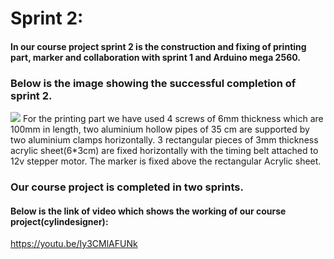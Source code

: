 # Sprint 2:
#### In our course project sprint 2 is the construction and fixing of printing part, marker and collaboration with sprint 1 and Arduino mega 2560.
### Below is the image showing the successful completion of sprint 2.
![](https://user-images.githubusercontent.com/42512399/49537399-e43e6780-f8ee-11e8-954b-541f590017e2.jpg)
For the printing part we have used 4 screws of 6mm thickness which are 100mm in length, two aluminium hollow pipes of 35 cm are supported by two aluminium clamps horizontally. 3 rectangular pieces of 3mm thickness acrylic sheet(6*3cm) are fixed horizontally with the timing belt attached to 12v stepper motor. The marker is fixed above the rectangular Acrylic sheet. 

### Our course project is completed in two sprints.
#### Below is the link of video which shows the working of our course project(cylindesigner):
https://youtu.be/Iy3CMlAFUNk